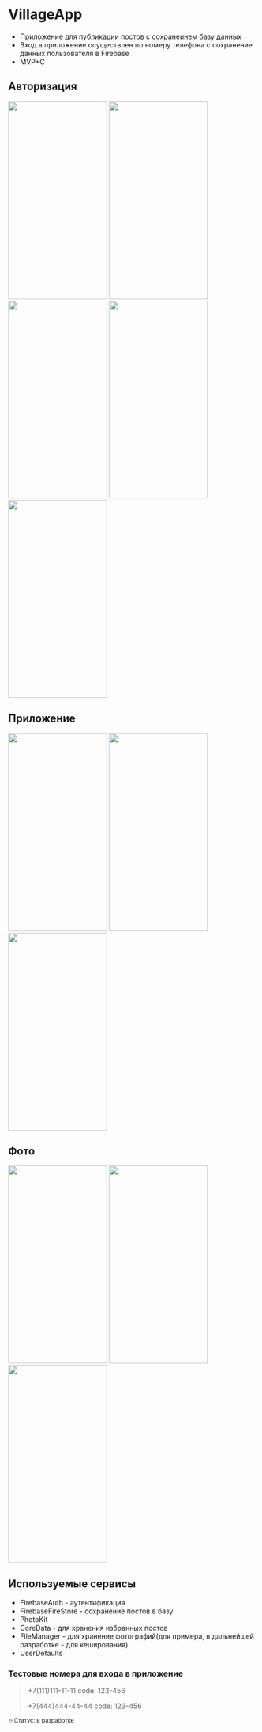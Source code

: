 # VillageApp

- Приложение для публикации постов с сохранеинем базу данных
- Вход в приложение осуществлен  по номеру телефона c сохранение данных пользователя в Firebase
- MVP+C


## Авторизация
<img src="https://user-images.githubusercontent.com/97151324/204999251-5acdd55d-9bb3-4f64-a20a-276b5ccff1ac.png" width="200" height="400" /> <img src="https://user-images.githubusercontent.com/97151324/204999303-26d70cde-5896-41fd-b5ef-b044a2c0b553.png" width="200" height="400" /> <img src="https://user-images.githubusercontent.com/97151324/204999314-959aef2e-59a1-4171-8258-d6427062f07f.png" width="200" height="400" /> <img src="https://user-images.githubusercontent.com/97151324/204999934-730e375e-2be1-4a9c-9048-4e7448c9f554.png" width="200" height="400" />
<img src="https://user-images.githubusercontent.com/97151324/205000540-a41ab8db-c858-4e36-a2fd-584911183c0b.png" width="200" height="400" />
## Приложение
<img src="https://user-images.githubusercontent.com/97151324/205000958-5d54d3c7-7439-4bd2-9744-8b1c78b38401.png" width="200" height="400" /> <img src="https://user-images.githubusercontent.com/97151324/205000984-d0b898f0-8544-4719-bee9-e4e0bf18cd33.png" width="200" height="400" /> <img src="https://user-images.githubusercontent.com/97151324/205001009-bba5d7b8-c64c-4e12-ae6a-a44c9c4552e2.png" width="200" height="400" />
## Фото
<img src="https://user-images.githubusercontent.com/97151324/205004027-aa7241f2-fa68-4066-94df-1e852dca156a.png" width="200" height="400" /> <img src="https://user-images.githubusercontent.com/97151324/205004126-a35beaff-5268-4b71-96ef-19e2fe11dbe0.png" width="200" height="400" /> <img src="https://user-images.githubusercontent.com/97151324/205004244-6fde7995-5664-4078-ae81-d699e1334fe4.png" width="200" height="400" />


## Используемые сервисы

- FirebaseAuth - аутентификация
- FirebaseFireStore - сохранение постов в базу
- PhotoKit 
- CoreData - для хранения избранных постов
- FileManager - для хранение фотографий(для примера, в дальнейшей разработке - для кеширования)
- UserDefaults


### Тестовые номера для входа в приложение
>+7(111)111-11-11 code: 123-456
>
>+7(444)444-44-44 code: 123-456




<sup> &#128293; Статус: в разработке</sup>
